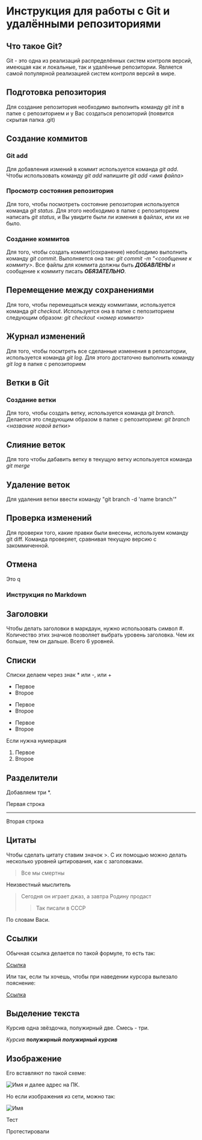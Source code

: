 # Инструкция для работы с Git и удалёнными репозиториями

## Что такое Git?
Git - это одна из реализаций распределённых систем контроля версий, имеющая как и локальные, так и удалённые репозитории. Является самой популярной реализацией систем контроля версий в мире.
## Подготовка репозитория
Для создание репозитория необходимо выполнить команду *git init*  в папке с репозиторием и у Вас создаться репозиторий (появится скрытая папка .git)

## Создание коммитов

### Git add
Для добавления измений в коммит используется команда *git add*. Чтобы использовать команду *git add* напишите *git add <имя файла>*

### Просмотр состояния репозитория
Для того, чтобы посмотреть состояние репозитория используется команда *git status*. Для этого необходимо в папке с репозиторием написать *git status*, и Вы увидите были ли измения в файлах, или их не было.

### Создание коммитов
Для того, чтобы создать коммит(сохранение) необходимо выполнить команду *git commit*. Выполняется она так: *git commit -m "<сообщение к коммиту>*. Все файлы для коммита должны быть ***ДОБАВЛЕНЫ*** и сообщение к коммиту писать ***ОБЯЗАТЕЛЬНО***.

## Перемещение между сохранениями
Для того, чтобы перемещаться между коммитами, используется команда *git checkout*. Используется она в папке с пепозиторием следующим образом: *git checkout <номер коммита>*

## Журнал изменений
Для того, чтобы посмтреть все сделанные изменения в репозитории, используется команда *git log*. Для этого достаточно выполнить команду *git log* в папке с репозиторием

## Ветки в Git

### Создание ветки

Для того, чтобы создать ветку, используется команда *git branch*. Делается это следующим образом в папке с репозиторием: *git branch <название новой ветки>*

## Слияние веток

Для того чтобы дабавить ветку в текущую ветку используется команда *git merge <name branch>*

## Удаление веток
Для удаления ветки ввести команду "git branch -d 'name branch'"

## Проверка изменений
Для проверки того, какие правки были внесены, используем команду git diff. Команда проверяет, сравнивая текущую версию с закоммиченной.

## Отмена
Это q

### Инструкция по Markdown

## Заголовки
Чтобы делать заголовки в маркдаун, нужно использовать символ #. Количество этих значков позволяет выбрать уровень заголовка. Чем их больше, тем он дальше. Всего 6 уровней.

## Списки
Списки делаем через знак * или -, или +
* Первое
* Второе

- Первое
- Второе

+ Первое
+ Второе

Если нужна нумерация
1. Первое
2. Второе

## Разделители
Добавляем три *.

Первая строка
***
Вторая строка

## Цитаты
Чтобы сделать цитату ставим значок >. С их помощью можно делать несколько уровней цитирования, как с заголовками. 
> Все мы смертны 

Неизвестный мыслитель
> Сегодня он играет джаз, а завтра Родину продаст
>> Так писали в СССР

По словам Васи.

## Ссылки
Обычная ссылка делается по такой формуле, то есть так: 

[Ссылка](https://vk.com/badcomedian)

Или так, если ты хочешь, чтобы при наведении курсора вылезало пояснение:

[Ссылка](https://vk.com/badcomedian "известный паблик")

## Выделение текста

Курсив одна звёздочка, полужирный две. Смесь - три.

*Курсив* **полужирный** ***полужирный курсив***

## Изображение
Его вставляют по такой схеме:

![Имя]() и далее адрес на ПК.

Но если изображения из сети, можно так:

![Имя](https://yandex.ru/images/search?text=мрачная%20эстетика&from=tabbar&pos=1&img_url=https%3A%2F%2Fsun9-63.userapi.com%2Fimpf%2F-tKaQMhRg0CTgVSexSK_YrNB5zhuVcKk0W7UfQ%2F6jiOXzHaYtE.jpg%3Fsize%3D604x403%26quality%3D96%26sign%3D6188d35ad2cb7cbab86f274ce6a18060%26type%3Dalbum&rpt=simage "Поле")

Тест
  
Протестировали
